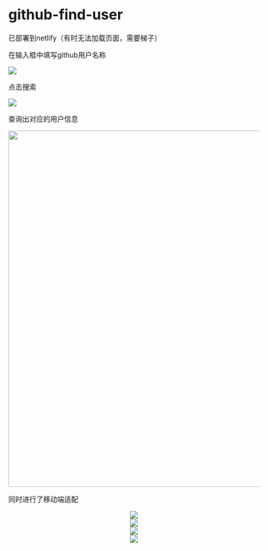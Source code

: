 # github-find-user

已部署到netlify（有时无法加载页面，需要梯子）

在输入框中填写github用户名称</br>

<img src="https://github.com/Huixies/github-find-user/blob/master/readmeImg/49.png" /></br>

点击搜索</br>

<img src="https://github.com/Huixies/github-find-user/blob/master/readmeImg/10.png" /></br>

查询出对应的用户信息</br>

<img src="https://github.com/Huixies/github-find-user/blob/master/readmeImg/10.png" width="1384" height="713" /></br>

同时进行了移动端适配</br>

<div align=center><img src="https://github.com/Huixies/github-find-user/blob/master/readmeImg/419.png" /></br></div>

<div align=center><img src="https://github.com/Huixies/github-find-user/blob/master/readmeImg/113.png" /></br></div>

<div align=center><img src="https://github.com/Huixies/github-find-user/blob/master/readmeImg/319.png" /></br></div>

<div align=center><img src="https://github.com/Huixies/github-find-user/blob/master/readmeImg/514.png" /></br></div>

